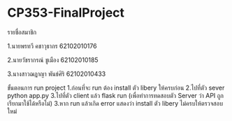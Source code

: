 # CP353-FinalProject

รายชื่อสมาชิก

1.นายพรทวี คชาวุธากร 62102010176

2.นายวัชรากรณ์ ชูเมือง 62102010185

3.นางสาวฌฎาญา พันธ์ศิริ 62102010433

ขั้นตอนการ run project
1.ก่อนที่จะ run ต้อง install ตัว libery ให้ครบก่อน
2.ไปที่ตัว sever python app.py
3.ไปที่ตัว client แล้ว flask run (เพื่อทำการทดสอบตัว Server ว่า API ถูกเรียกมาใช้ได้หรือไม่)
3.หาก run แล้วเกิด error แสดงว่า install ตัว libery ไม่ครบให้ตรวจสอบใหม่
